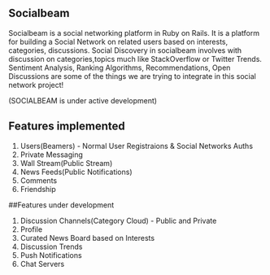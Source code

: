 ## Socialbeam
Socialbeam is a social networking platform in Ruby on Rails. It is a platform for building 
a Social Network on related users based on interests, categories, discussions.
Social Discovery in socialbeam involves with discussion on categories,topics much like StackOverflow or Twitter Trends.
Sentiment Analysis, Ranking Algorithms, Recommendations, Open Discussions are some of the things we are trying to
integrate in this social network project!

(SOCIALBEAM is under active development)


## Features implemented
1. Users(Beamers) - Normal User Registraions & Social Networks Auths
2. Private Messaging
3. Wall Stream(Public Stream)
4. News Feeds(Public Notifications)
5. Comments
6. Friendship 

##Features under development
1. Discussion Channels(Category Cloud) - Public and Private
2. Profile
3. Curated News Board based on Interests
4. Discussion Trends
5. Push Notifications
6. Chat Servers


